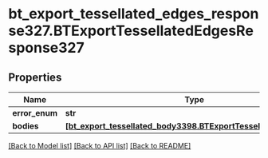 # bt_export_tessellated_edges_response327.BTExportTessellatedEdgesResponse327

## Properties
Name | Type | Description | Notes
------------ | ------------- | ------------- | -------------
**error_enum** | **str** |  | [optional] 
**bodies** | [**[bt_export_tessellated_body3398.BTExportTessellatedBody3398]**](BTExportTessellatedBody3398.md) |  | [optional] 

[[Back to Model list]](../README.md#documentation-for-models) [[Back to API list]](../README.md#documentation-for-api-endpoints) [[Back to README]](../README.md)


